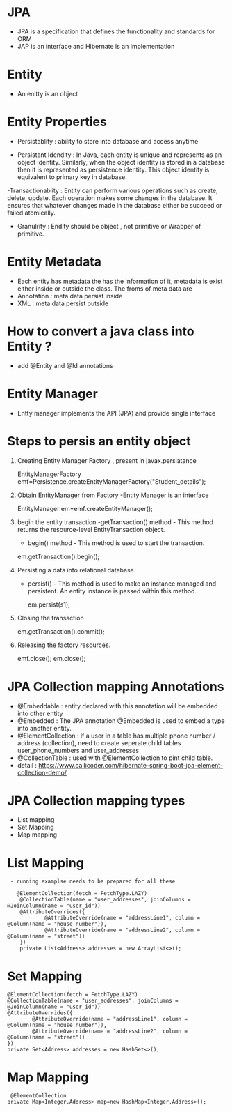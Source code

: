 # JPA
  - JPA is a specification that defines the functionality and standards for ORM
  - JAP is an interface and Hibernate is an implementation
  
# Entity
  - An enitty is an object
  
# Entity Properties
  - Persistablity :  ability to store into database and access anytime
  
  - Persistant Idendity : In Java, each entity is unique and represents as an object identity. Similarly, when the object identity is stored in a database then it is represented as persistence   identity. This object identity is equivalent to primary key in database.
  
  -Transactionablity : Entity can perform various operations such as create, delete, update. Each operation makes some changes in the database. It ensures that whatever changes made in the database either be succeed or failed atomically.
  
  - Granulrity : Endity should be object , not primitive or Wrapper of primitive.
  
  
# Entity Metadata
  - Each entity has metadata the has the information of it, metadata is exist either inside or outside the class. The froms of meta data are
  - Annotation : meta data persist inside
  - XML : meta data persist outside
  

# How to convert a java class into Entity ?
   - add @Entity and @Id annotations
   
   
# Entity Manager
   - Entty manager implements the API (JPA) and provide single interface
   
# Steps to persis an entity object
   1) Creating Entity Manager Factory , present in javax.persiatance
   
      EntityManagerFactory emf=Persistence.createEntityManagerFactory("Student_details");  
      
   2) Obtain EntityManager from Factory
        -Entity Manager is an interface
        
        EntityManager em=emf.createEntityManager();  
        
   3) begin the entity transaction
       -getTransaction() method - This method returns the resource-level EntityTransaction object.
       - begin() method - This method is used to start the transaction.
       
       em.getTransaction().begin();  
       
   4) Persisting a data into relational database.
      - persist() - This method is used to make an instance managed and persistent. An entity instance is passed within this method.
      
      	em.persist(s1);  
      	
   5) Closing the transaction
   
      	em.getTransaction().commit();
      	
   6) Releasing the factory resources.
   
         emf.close();  em.close();
         

         
# JPA Collection mapping Annotations
   - @Embeddable : entity declared with this annotation will be embedded into other entity
   - @Embedded : The JPA annotation @Embedded is used to embed a type into another entity.
   - @ElementCollection : if a user in a table has multiple phone number / address (collection), need to create seperate child tables user_phone_numbers and user_addresses 
   - @CollectionTable : used with @ElementCollection to pint child table.
   - detail : https://www.callicoder.com/hibernate-spring-boot-jpa-element-collection-demo/
   

# JPA Collection mapping types
   - List mapping
   - Set Mapping
   - Map mapping
   

# List Mapping
     - running examplse needs to be prepared for all these
     
	   @ElementCollection(fetch = FetchType.LAZY)
	    @CollectionTable(name = "user_addresses", joinColumns = @JoinColumn(name = "user_id"))
	    @AttributeOverrides({
	            @AttributeOverride(name = "addressLine1", column = @Column(name = "house_number")),
	            @AttributeOverride(name = "addressLine2", column = @Column(name = "street"))
	    })
	    private List<Address> addresses = new ArrayList<>();
     
   
# Set Mapping
    @ElementCollection(fetch = FetchType.LAZY)
    @CollectionTable(name = "user_addresses", joinColumns = @JoinColumn(name = "user_id"))
    @AttributeOverrides({
            @AttributeOverride(name = "addressLine1", column = @Column(name = "house_number")),
            @AttributeOverride(name = "addressLine2", column = @Column(name = "street"))
    })
    private Set<Address> addresses = new HashSet<>();
   
# Map Mapping
     @ElementCollection  
    private Map<Integer,Address> map=new HashMap<Integer,Address>();      	
      
       
       
   
        
   
  